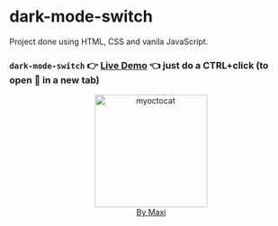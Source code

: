 # dark-mode-switch

Project done using HTML, CSS and vanila JavaScript.

### `dark-mode-switch` :point_right: [Live Demo](https://maxi69k.github.io/dark-mode-switch) :point_left: just do a CTRL+click (to open :link: in a new tab)

<div align="center">
<img src="https://myoctocat.com/assets/images/base-octocat.svg" alt="myoctocat" width="200">
</div>

<div align="center">
<a href="https://webdizajnmaxi.eu.org">By Maxi</a>
</div>
